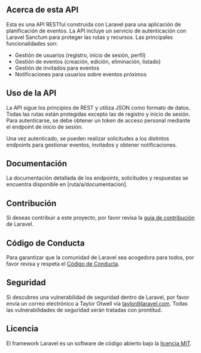 ## Acerca de esta API

Esta es una API RESTful construida con Laravel para una aplicación de planificación de eventos. La API incluye un servicio de autenticación con Laravel Sanctum para proteger las rutas y recursos. Las principales funcionalidades son:

- Gestión de usuarios (registro, inicio de sesión, perfil)
- Gestión de eventos (creación, edición, eliminación, listado)
- Gestión de invitados para eventos
- Notificaciones para usuarios sobre eventos próximos

## Uso de la API

La API sigue los principios de REST y utiliza JSON como formato de datos. Todas las rutas están protegidas excepto las de registro y inicio de sesión. Para autenticarse, se debe obtener un token de acceso personal mediante el endpoint de inicio de sesión.

Una vez autenticado, se pueden realizar solicitudes a los distintos endpoints para gestionar eventos, invitados y obtener notificaciones.

## Documentación

La documentación detallada de los endpoints, solicitudes y respuestas se encuentra disponible en [ruta/a/documentacion].

## Contribución

Si deseas contribuir a este proyecto, por favor revisa la [guía de contribución](https://laravel.com/docs/contributions) de Laravel.

## Código de Conducta

Para garantizar que la comunidad de Laravel sea acogedora para todos, por favor revisa y respeta el [Código de Conducta](https://laravel.com/docs/contributions#code-of-conduct).

## Seguridad

Si descubres una vulnerabilidad de seguridad dentro de Laravel, por favor envía un correo electrónico a Taylor Otwell vía [taylor@laravel.com](mailto:taylor@laravel.com). Todas las vulnerabilidades de seguridad serán tratadas con prontitud.

## Licencia

El framework Laravel es un software de código abierto bajo la [licencia MIT](https://opensource.org/licenses/MIT).
